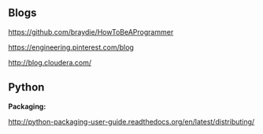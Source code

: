 ## Blogs

  https://github.com/braydie/HowToBeAProgrammer

  https://engineering.pinterest.com/blog
  
  http://blog.cloudera.com/

## Python

__Packaging:__

  http://python-packaging-user-guide.readthedocs.org/en/latest/distributing/
